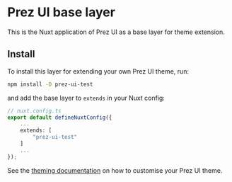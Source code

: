 # Prez UI base layer
This is the Nuxt application of Prez UI as a base layer for theme extension.

## Install
To install this layer for extending your own Prez UI theme, run:

```bash
npm install -D prez-ui-test
```

and add the base layer to `extends` in your Nuxt config:

```typescript
// nuxt.config.ts
export default defineNuxtConfig({
    ...
    extends: [
        "prez-ui-test"
    ]
    ...
});
```

See the [theming documentation](https://github.com/jamiefeiss/prez-ui/blob/jamie/next/shad-layer-fix/docs/theming.md) on how to customise your Prez UI theme.
